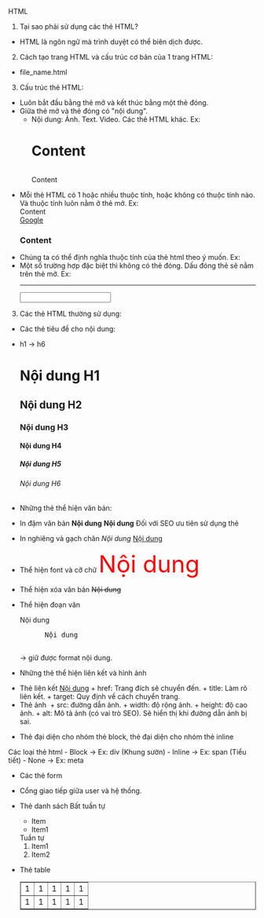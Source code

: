 HTML

1. Tại sao phải sử dụng các thẻ HTML?
- HTML là ngôn ngữ mà trình duyệt có thể biên dịch được.

2. Cách tạo trang HTML và cấu trúc cơ bản của 1 trang HTML:
- file_name.html

3. Cấu trúc thẻ HTML:
- Luôn bắt đầu bằng thẻ mở và kết thúc bằng một thẻ đóng.
- Giữa thẻ mở và thẻ đóng có "nội dung".
    + Nội dung:
        Ảnh.
        Text.
        Video.
        Các thẻ HTML khác.
    Ex: <h1>Content</h1>
        <div>
            <img src=""/>
            <p>Content</p>
        </div>
- Mỗi thẻ HTML có 1 hoặc nhiều thuộc tính, hoặc không có thuộc tính nào. Và thuộc tính luôn nằm ở thẻ mở.
    Ex: <div class="test" name="red">Content</div>
        <a href="">Google</a>
        <h3>Content</h3>
- Chúng ta có thể định nghĩa thuộc tính của thẻ html theo ý muốn.
    Ex: <div number="1" color="red"></div>
- Một số trường hợp đặc biệt thì không có thẻ đóng. Dấu đóng thẻ sẽ nằm trên thẻ mở.
    Ex: <br/>
        <hr/>
        <input type="" name="" />

3. Các thẻ HTML thường sử dụng:
* Các thẻ tiêu đề cho nội dung:
- h1 -> h6
    <h1>Nội dung H1</h1>
    <h2>Nội dung H2</h2>
    <h3>Nội dung H3</h3>
    <h4>Nội dung H4</h4>
    <h5>Nội dung H5</h5>
    <h6>Nội dung H6</h6>
* Những thẻ thể hiện văn bản:
- In đậm văn bản
    <strong>Nội dung</strong>
    <b>Nội dung</b>
    Đối với SEO ưu tiên sử dụng thẻ <strong></strong>
- In nghiêng và gạch chân
    <i>Nội dung</i>
    <u>Nội dung</u>
- Thể hiện font và cỡ chữ
    <font size="30pt" color="red">Nội dung</font>
- Thể hiện xóa văn bản
    <del>Nội dung</del>
- Thể hiện đoạn văn
    <p align="">Nội dung</p>

    <pre>
        Nội dung
    </pre>
    -> giữ được format nội dung.

* Những thẻ thể hiện liên kết và hình ảnh
- Thẻ liên kết
    <a href="" title="" target="">Nội dung</a>
        + href: Trang đích sẽ chuyển đến.
        + title: Làm rõ liên kết.
        + target: Quy định về cách chuyển trang.
- Thẻ ảnh
    <img src="" alt="" width="" height="" />
        + src: đường dẫn ảnh.
        + width: độ rộng ảnh.
        + height: độ cao ảnh.
        + alt: Mô tả ảnh (có vai trò SEO). Sẽ hiển thị khi đường dẫn ảnh bị sai.

* Thẻ đại diện cho nhóm thẻ block, thẻ đại diện cho nhóm thẻ inline

Các loại thẻ html
    - Block -> Ex: div (Khung sườn)
    - Inline -> Ex: span (Tiểu tiết)
    - None -> Ex: meta

* Các thẻ form
- Cổng giao tiếp giữa user và hệ thống.

* Thẻ danh sách
    Bất tuần tự
        <ul>
            <li>Item</li>
            <li>Item1</li>
        </ul>
    Tuần tự
        <ol>
            <li>Item1</li>
            <li>Item2</li>
        </ol>

* Thẻ table
    <table border="" cellspacing="" cellpadding="" width="" align="" height="" bgcolor="">
        <tr>
            <td>1</td>
            <td>1</td>
            <td>1</td>
            <td>1</td>
            <td>1</td>
        </tr>
        <tr>
            <td>1</td>
            <td>1</td>
            <td>1</td>
            <td>1</td>
            <td>1</td>
        </tr>
    </table>

    <!--
        border: đường viền bảng
        width: chiều rộng bảng
        height: chiều cao bảng
        bgcolor: màu nền bảng
        cellspacing: khoảng cách giữa các border ở các cột với nhau
        cellpadding: khoảng cách giữa đường viền với nội dung bên trong cột
        colspan: gộp các cột trên cùng một dòng.
        rowspan: gộp các cột ở các dòng khác nhau
        align: left|center|right, căn lề văn bản
        valign: top|middle|bottom
    -->